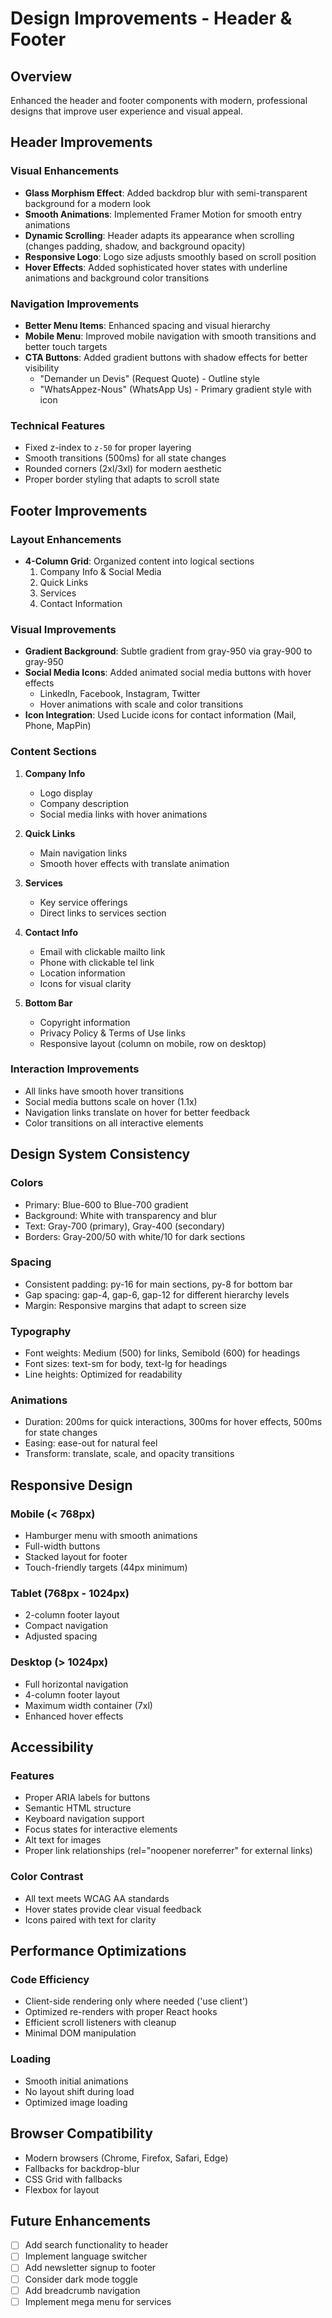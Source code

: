 # Design Improvements - Header & Footer

## Overview
Enhanced the header and footer components with modern, professional designs that improve user experience and visual appeal.

## Header Improvements

### Visual Enhancements
- **Glass Morphism Effect**: Added backdrop blur with semi-transparent background for a modern look
- **Smooth Animations**: Implemented Framer Motion for smooth entry animations
- **Dynamic Scrolling**: Header adapts its appearance when scrolling (changes padding, shadow, and background opacity)
- **Responsive Logo**: Logo size adjusts smoothly based on scroll position
- **Hover Effects**: Added sophisticated hover states with underline animations and background color transitions

### Navigation Improvements
- **Better Menu Items**: Enhanced spacing and visual hierarchy
- **Mobile Menu**: Improved mobile navigation with smooth transitions and better touch targets
- **CTA Buttons**: Added gradient buttons with shadow effects for better visibility
  - "Demander un Devis" (Request Quote) - Outline style
  - "WhatsAppez-Nous" (WhatsApp Us) - Primary gradient style with icon

### Technical Features
- Fixed z-index to `z-50` for proper layering
- Smooth transitions (500ms) for all state changes
- Rounded corners (2xl/3xl) for modern aesthetic
- Proper border styling that adapts to scroll state

## Footer Improvements

### Layout Enhancements
- **4-Column Grid**: Organized content into logical sections
  1. Company Info & Social Media
  2. Quick Links
  3. Services
  4. Contact Information

### Visual Improvements
- **Gradient Background**: Subtle gradient from gray-950 via gray-900 to gray-950
- **Social Media Icons**: Added animated social media buttons with hover effects
  - LinkedIn, Facebook, Instagram, Twitter
  - Hover animations with scale and color transitions
- **Icon Integration**: Used Lucide icons for contact information (Mail, Phone, MapPin)

### Content Sections
1. **Company Info**
   - Logo display
   - Company description
   - Social media links with hover animations

2. **Quick Links**
   - Main navigation links
   - Smooth hover effects with translate animation

3. **Services**
   - Key service offerings
   - Direct links to services section

4. **Contact Info**
   - Email with clickable mailto link
   - Phone with clickable tel link
   - Location information
   - Icons for visual clarity

5. **Bottom Bar**
   - Copyright information
   - Privacy Policy & Terms of Use links
   - Responsive layout (column on mobile, row on desktop)

### Interaction Improvements
- All links have smooth hover transitions
- Social media buttons scale on hover (1.1x)
- Navigation links translate on hover for better feedback
- Color transitions on all interactive elements

## Design System Consistency

### Colors
- Primary: Blue-600 to Blue-700 gradient
- Background: White with transparency and blur
- Text: Gray-700 (primary), Gray-400 (secondary)
- Borders: Gray-200/50 with white/10 for dark sections

### Spacing
- Consistent padding: py-16 for main sections, py-8 for bottom bar
- Gap spacing: gap-4, gap-6, gap-12 for different hierarchy levels
- Margin: Responsive margins that adapt to screen size

### Typography
- Font weights: Medium (500) for links, Semibold (600) for headings
- Font sizes: text-sm for body, text-lg for headings
- Line heights: Optimized for readability

### Animations
- Duration: 200ms for quick interactions, 300ms for hover effects, 500ms for state changes
- Easing: ease-out for natural feel
- Transform: translate, scale, and opacity transitions

## Responsive Design

### Mobile (< 768px)
- Hamburger menu with smooth animations
- Full-width buttons
- Stacked layout for footer
- Touch-friendly targets (44px minimum)

### Tablet (768px - 1024px)
- 2-column footer layout
- Compact navigation
- Adjusted spacing

### Desktop (> 1024px)
- Full horizontal navigation
- 4-column footer layout
- Maximum width container (7xl)
- Enhanced hover effects

## Accessibility

### Features
- Proper ARIA labels for buttons
- Semantic HTML structure
- Keyboard navigation support
- Focus states for interactive elements
- Alt text for images
- Proper link relationships (rel="noopener noreferrer" for external links)

### Color Contrast
- All text meets WCAG AA standards
- Hover states provide clear visual feedback
- Icons paired with text for clarity

## Performance Optimizations

### Code Efficiency
- Client-side rendering only where needed ('use client')
- Optimized re-renders with proper React hooks
- Efficient scroll listeners with cleanup
- Minimal DOM manipulation

### Loading
- Smooth initial animations
- No layout shift during load
- Optimized image loading

## Browser Compatibility
- Modern browsers (Chrome, Firefox, Safari, Edge)
- Fallbacks for backdrop-blur
- CSS Grid with fallbacks
- Flexbox for layout

## Future Enhancements
- [ ] Add search functionality to header
- [ ] Implement language switcher
- [ ] Add newsletter signup to footer
- [ ] Consider dark mode toggle
- [ ] Add breadcrumb navigation
- [ ] Implement mega menu for services
